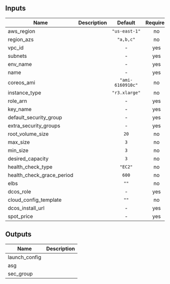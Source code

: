 
## Inputs

| Name | Description | Default | Required |
|------|-------------|:-----:|:-----:|
| aws_region |  | `"us-east-1"` | no |
| region_azs |  | `"a,b,c"` | no |
| vpc_id |  | - | yes |
| subnets |  | - | yes |
| env_name |  | - | yes |
| name |  | - | yes |
| coreos_ami |  | `"ami-6160910c"` | no |
| instance_type |  | `"r3.xlarge"` | no |
| role_arn |  | - | yes |
| key_name |  | - | yes |
| default_security_group |  | - | yes |
| extra_security_groups |  | - | yes |
| root_volume_size |  | `20` | no |
| max_size |  | `3` | no |
| min_size |  | `3` | no |
| desired_capacity |  | `3` | no |
| health_check_type |  | `"EC2"` | no |
| health_check_grace_period |  | `600` | no |
| elbs |  | `""` | no |
| dcos_role |  | - | yes |
| cloud_config_template |  | `""` | no |
| dcos_install_url |  | - | yes |
| spot_price |  | - | yes |

## Outputs

| Name | Description |
|------|-------------|
| launch_config |  |
| asg |  |
| sec_group |  |

